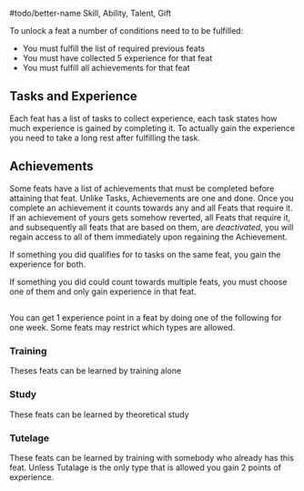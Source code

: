 
#todo/better-name Skill, Ability, Talent, Gift

To unlock a feat a number of conditions need to to be fulfilled:
- You must fulfill the list of required previous feats
- You must have collected 5 experience for that feat
- You must fulfill all achievements for that feat
## Tasks and Experience
Each feat has a list of tasks to collect experience, each task states how much experience is gained by completing it. To actually gain the experience you need to take a long rest after fulfilling the task. 
## Achievements
Some feats have a list of achievements that must be completed before attaining that feat. Unlike Tasks, Achievements are one and done. Once you complete an achievement it counts towards any and all Feats that require it. If an achievement of yours gets somehow reverted, all Feats that require it, and subsequently all feats that are based on them, are _deactivated_, you will regain access to all of them immediately upon regaining the Achievement.

If something you did qualifies for to tasks on the same feat, you gain the experience for both. 

If something you did could count towards multiple feats, you must choose one of them and only gain experience in that feat.

## 
You can get 1 experience point in a feat by doing one of the following for one week. Some feats may restrict which types are allowed.
### Training
Theses feats can be learned by training alone
### Study
These feats can be learned by theoretical study
### Tutelage
These feats can be learned by training with somebody who already has this feat. Unless Tutalage is the only type that is allowed you gain 2 points of experience.